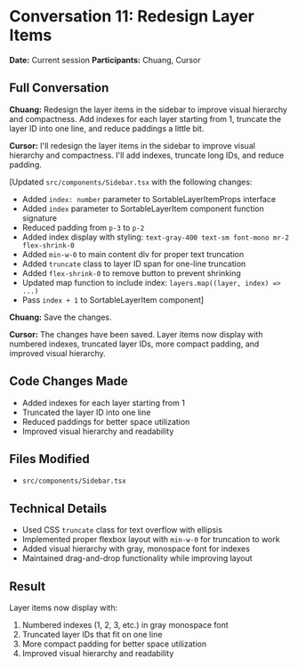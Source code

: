 # Conversation 11: Redesign Layer Items

**Date:** Current session
**Participants:** Chuang, Cursor

## Full Conversation

**Chuang:** Redesign the layer items in the sidebar to improve visual hierarchy and compactness. Add indexes for each layer starting from 1, truncate the layer ID into one line, and reduce paddings a little bit.

**Cursor:** I'll redesign the layer items in the sidebar to improve visual hierarchy and compactness. I'll add indexes, truncate long IDs, and reduce padding.

[Updated `src/components/Sidebar.tsx` with the following changes:
- Added `index: number` parameter to SortableLayerItemProps interface
- Added `index` parameter to SortableLayerItem component function signature
- Reduced padding from `p-3` to `p-2`
- Added index display with styling: `text-gray-400 text-sm font-mono mr-2 flex-shrink-0`
- Added `min-w-0` to main content div for proper text truncation
- Added `truncate` class to layer ID span for one-line truncation
- Added `flex-shrink-0` to remove button to prevent shrinking
- Updated map function to include index: `layers.map((layer, index) => ...)`
- Pass `index + 1` to SortableLayerItem component]

**Chuang:** Save the changes.

**Cursor:** The changes have been saved. Layer items now display with numbered indexes, truncated layer IDs, more compact padding, and improved visual hierarchy.

## Code Changes Made
- Added indexes for each layer starting from 1
- Truncated the layer ID into one line
- Reduced paddings for better space utilization
- Improved visual hierarchy and readability

## Files Modified
- `src/components/Sidebar.tsx`

## Technical Details
- Used CSS `truncate` class for text overflow with ellipsis
- Implemented proper flexbox layout with `min-w-0` for truncation to work
- Added visual hierarchy with gray, monospace font for indexes
- Maintained drag-and-drop functionality while improving layout

## Result
Layer items now display with:
1. Numbered indexes (1, 2, 3, etc.) in gray monospace font
2. Truncated layer IDs that fit on one line
3. More compact padding for better space utilization
4. Improved visual hierarchy and readability 